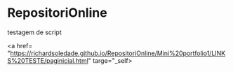 # RepositoriOnline
 testagem de script


<a href= "https://richardsoledade.github.io/RepositoriOnline/Mini%20portfolio1/LINKS%20TESTE/paginicial.html" targe="_self>